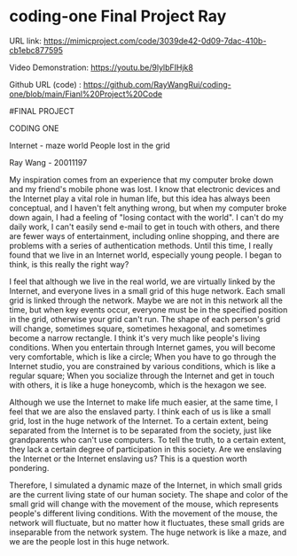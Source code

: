 # coding-one Final Project Ray

URL link:
https://mimicproject.com/code/3039de42-0d09-7dac-410b-cb1ebc877595

Video Demonstration:
https://youtu.be/9lylbFIHjk8

Github URL  (code) :
https://github.com/RayWangRui/coding-one/blob/main/Fianl%20Project%20Code

#FINAL PROJECT

CODING ONE


Internet - maze world
People lost in the grid

Ray Wang - 20011197


My inspiration comes from an experience that my computer broke down and my friend's mobile phone was lost. I know that electronic devices and the Internet play a vital role in human life, but this idea has always been conceptual, and I haven't felt anything wrong, but when my computer broke down again, I had a feeling of "losing contact with the world". I can't do my daily work, I can't easily send e-mail to get in touch with others, and there are fewer ways of entertainment, including online shopping, and there are problems with a series of authentication methods. Until this time, I really found that we live in an Internet world, especially young people. I began to think, is this really the right way?

I feel that although we live in the real world, we are virtually linked by the Internet, and everyone lives in a small grid of this huge network. Each small grid is linked through the network. Maybe we are not in this network all the time, but when key events occur, everyone must be in the specified position in the grid, otherwise your grid can't run. The shape of each person's grid will change, sometimes square, sometimes hexagonal, and sometimes become a narrow rectangle. I think it's very much like people's living conditions. When you entertain through Internet games, you will become very comfortable, which is like a circle; When you have to go through the Internet studio, you are constrained by various conditions, which is like a regular square; When you socialize through the Internet and get in touch with others, it is like a huge honeycomb, which is the hexagon we see.

Although we use the Internet to make life much easier, at the same time, I feel that we are also the enslaved party. I think each of us is like a small grid, lost in the huge network of the Internet. To a certain extent, being separated from the Internet is to be separated from the society, just like grandparents who can't use computers. To tell the truth, to a certain extent, they lack a certain degree of participation in this society. Are we enslaving the Internet or the Internet enslaving us? This is a question worth pondering.

Therefore, I simulated a dynamic maze of the Internet, in which small grids are the current living state of our human society. The shape and color of the small grid will change with the movement of the mouse, which represents people's different living conditions. With the movement of the mouse, the network will fluctuate, but no matter how it fluctuates, these small grids are inseparable from the network system. The huge network is like a maze, and we are the people lost in this huge network.
